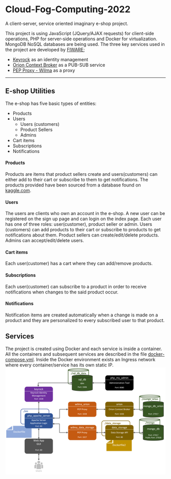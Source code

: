 # Cloud-Fog-Computing-2022
A client-server, service oriented imaginary e-shop project.
  
  This project is using JavaScript (JQuery/AJAX requests) for client-side operations, PHP for server-side operations and Docker for virtualization. MongoDB NoSQL databases are being used. The three key services used in the project are developed by [FIWARE](https://www.fiware.org/);  
  + [Keyrock](https://fiware-idm.readthedocs.io/en/latest/) as an identity management
  + [Orion Context Broker](https://fiware-orion.readthedocs.io/en/master/) as a PUB-SUB service
  + [PEP Proxy - Wilma](https://fiware-pep-proxy.readthedocs.io/en/latest/) as a proxy

------------

## E-shop Utilities

The e-shop has five basic types of entities:

+ Products  
+ Users
	+ Users (customers)
	+ Product Sellers
	+ Admins
+ Cart items
+ Subscriptions
+ Notifications

#### Products
Products are items that product sellers create and users(customers) can either add to their cart or subscribe to them to get notifications. The products provided have been sourced from a database found on [kaggle.com](https://www.kaggle.com/).
#### Users
The users are clients who own an account in the e-shop. A new user can be registered on the sign up page and can login on the index page. Each user has one of three roles: user(customer), product seller or admin. Users (customers) can add products to their cart or subscribe to products to get notifications about them. Product sellers can create/edit/delete products. Admins can accept/edit/delete users.
#### Cart items
Each user(customer) has a cart where they can add/remove products.
#### Subscriptions
Each user(customer) can subscribe to a product in order to receive notifications when changes to the said product occur. 
#### Notifications
Notification items are created automatically when a change is made on a product and they are personalized to every subscribed user to that product.

## Services
The project is created using Docker and each service is inside a container. All the containers and subsequent services are described in the file [docker-compose.yml](docker-compose.yml). Inside the Docker environment exists an Ingress network where every container/service has its own static IP.
![](src/images/architecture_diagram.png)
